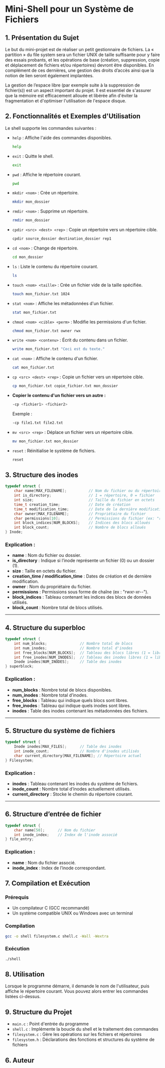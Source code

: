 # Mini-Shell pour un Système de Fichiers

## 1. Présentation du Sujet
Le but du mini-projet est de réaliser un petit gestionnaire de fichiers. La « partition » du file system sera un fichier UNIX de taille suffisante pour y faire des essais probants, et les opérations de base (création, suppression, copie et déplacement de fichiers et/ou répertoires) devront être disponibles. En complément de ces dernières, une gestion des droits d’accès ainsi que la notion de lien seront également implantées.

La gestion de l’espace libre (par exemple suite à la suppression de fichier(s)) est un aspect important du projet. Il est essentiel de s'assurer que la mémoire est efficacement allouée et libérée afin d'éviter la fragmentation et d'optimiser l'utilisation de l'espace disque.

## 2. Fonctionnalités et Exemples d'Utilisation
Le shell supporte les commandes suivantes :

- `help` : Affiche l'aide des commandes disponibles.
  ```sh
  help
  ```

- `exit` : Quitte le shell.
  ```sh
  exit
  ```

- `pwd` : Affiche le répertoire courant.
  ```sh
  pwd
  ```

- `mkdir <nom>` : Crée un répertoire.
  ```sh
  mkdir mon_dossier
  ```

- `rmdir <nom>` : Supprime un répertoire.
  ```sh
  rmdir mon_dossier
  ```

- `cpdir <src> <dest> <rep>` : Copie un répertoire vers un répertoire cible.
  ```sh
  cpdir source_dossier destination_dossier rep1
  ```

- `cd <nom>` : Change de répertoire.
  ```sh
  cd mon_dossier
  ```

- `ls` : Liste le contenu du répertoire courant.
  ```sh
  ls
  ```

- `touch <nom> <taille>` : Crée un fichier vide de la taille spécifiée.
  ```sh
  touch mon_fichier.txt 1024
  ```

- `stat <nom>` : Affiche les métadonnées d'un fichier.
  ```sh
  stat mon_fichier.txt
  ```

- `chmod <nom> <cible> <perm>` : Modifie les permissions d'un fichier.
  ```sh
  chmod mon_fichier.txt owner rwx
  ```

- `write <nom> <contenu>` : Écrit du contenu dans un fichier.
  ```sh
  write mon_fichier.txt "Ceci est du texte."
  ```

- `cat <nom>` : Affiche le contenu d'un fichier.
  ```sh
  cat mon_fichier.txt
  ```

- `cp <src> <dest> <rep>` : Copie un fichier vers un répertoire cible.
  ```sh
  cp mon_fichier.txt copie_fichier.txt mon_dossier
  ```
- **Copier le contenu d'un fichier vers un autre :**
  ```bash
  -cp <fichier1> <fichier2>
  ```
  Exemple :
  ```bash
  -cp file1.txt file2.txt
  ```

- `mv <src> <rep>` : Déplace un fichier vers un répertoire cible.
  ```sh
  mv mon_fichier.txt mon_dossier
  ```

- `reset` : Réinitialise le système de fichiers.
  ```sh
  reset
  ```

## 3. Structure des inodes

```c
typedef struct {
    char name[MAX_FILENAME];          // Nom du fichier ou du répertoire
    int is_directory;                 // 1 = répertoire, 0 = fichier
    int size;                         // Taille du fichier en octets
    time_t creation_time;             // Date de création
    time_t modification_time;         // Date de la dernière modification
    char owner[MAX_FILENAME];         // Propriétaire du fichier
    char permissions[10];             // Permissions du fichier (ex: "rwxr-xr--")
    int block_indices[NUM_BLOCKS];    // Indices des blocs alloués
    int block_count;                  // Nombre de blocs alloués
} Inode;
```

### Explication :
- **name** : Nom du fichier ou dossier.
- **is_directory** : Indique si l’inode représente un fichier (0) ou un dossier (1).
- **size** : Taille en octets du fichier.
- **creation_time / modification_time** : Dates de création et de dernière modification.
- **owner** : Nom du propriétaire du fichier.
- **permissions** : Permissions sous forme de chaîne (ex : "rwxr-xr--").
- **block_indices** : Tableau contenant les indices des blocs de données utilisés.
- **block_count** : Nombre total de blocs utilisés.

---

## 4. Structure du superbloc

```c
typedef struct {
    int num_blocks;               // Nombre total de blocs
    int num_inodes;               // Nombre total d'inodes
    int free_blocks[NUM_BLOCKS];  // Tableau des blocs libres (1 = libre, 0 = occupé)
    int free_inodes[NUM_INODES];  // Tableau des inodes libres (1 = libre, 0 = occupé)
    Inode inodes[NUM_INODES];     // Table des inodes
} superblock;
```

### Explication :
- **num_blocks** : Nombre total de blocs disponibles.
- **num_inodes** : Nombre total d’inodes.
- **free_blocks** : Tableau qui indique quels blocs sont libres.
- **free_inodes** : Tableau qui indique quels inodes sont libres.
- **inodes** : Table des inodes contenant les métadonnées des fichiers.

---

## 5. Structure du système de fichiers

```c
typedef struct {
    Inode inodes[MAX_FILES];      // Table des inodes
    int inode_count;              // Nombre d'inodes utilisés
    char current_directory[MAX_FILENAME]; // Répertoire actuel
} Filesystem;
```

### Explication :
- **inodes** : Tableau contenant les inodes du système de fichiers.
- **inode_count** : Nombre total d’inodes actuellement utilisés.
- **current_directory** : Stocke le chemin du répertoire courant.

---

## 6. Structure d’entrée de fichier

```c
typedef struct {
    char name[50];      // Nom du fichier
    int inode_index;    // Index de l'inode associé
} file_entry;
```

### Explication :
- **name** : Nom du fichier associé.
- **inode_index** : Index de l’inode correspondant.

## 7. Compilation et Exécution

### Prérequis
- Un compilateur C (GCC recommandé)
- Un système compatible UNIX ou Windows avec un terminal

### Compilation
```sh
gcc -o shell filesystem.c shell.c -Wall -Wextra
```

### Exécution
```sh
./shell
```

## 8. Utilisation
Lorsque le programme démarre, il demande le nom de l'utilisateur, puis affiche le répertoire courant. Vous pouvez alors entrer les commandes listées ci-dessus.

## 9. Structure du Projet
- `main.c` : Point d'entrée du programme
- `shell.c` : Implémente la boucle du shell et le traitement des commandes
- `filesystem.c` : Gère les opérations sur les fichiers et répertoires
- `filesystem.h` : Déclarations des fonctions et structures du système de fichiers

## 6. Auteur

